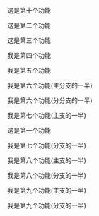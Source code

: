 这是第十个功能

这是第二个功能

这是第三个功能

我是第四个功能

我是第五个功能

我是第六个功能(主分支的一半)

我是第六个功能(分分支的一半)

我是第七个功能(主支的一半)

这是第一个功能

我是第七个功能(分支的一半)

我是第八个功能(主支的一半)

我是第八个功能(分支的一半)

我是第九个功能(主支的一半)

我是第九个功能(分支的一半)